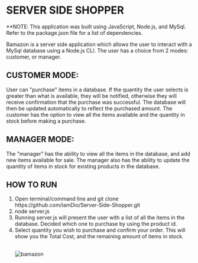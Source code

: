 <h1>SERVER SIDE SHOPPER</h1>

**NOTE: This application was built using JavaScript, Node.js, and MySql. Refer to the package.json file for a list of dependencies. 


Bamazon is a server side application which allows the user to interact with a MySql database using a Node.js CLI. The user has a choice from 2 modes: customer, or manager. 

<h2>CUSTOMER MODE:</h2>

<p>  User can "purchase" items in a database. If the quantity the user selects is greater than what is available, they will be notified, otherwise they will receive confirmation that the purchase was successful. The database will then be updated automatically to reflect the purchased amount. The customer has the option to view all the items available and the quantity in stock before making a purchase. </p>
  
<h2>MANAGER MODE:</h2>

<p>  The "manager" has the ability to view all the items in the database, and add new items available for sale. The manager also has the ability to update the quantity of items in stock for existing products in the database. </p>

<h2> HOW TO RUN </h2>
  <ol>
  <li>Open terminal/command line and git clone https://github.com/iamDio/Server-Side-Shopper.git </li>
  <li>node server.js </li>
  <li>Running server.js will present the user with a list of all the items in the database. Decided which one to purchase by using the product id. </li>
  <li> Select quantity you wish to purchase and confirm your order. This will show you the Total Cost, and the remaining amount of items in stock. </li>  
  <br>
  
![bamazon](https://user-images.githubusercontent.com/19352823/31103384-a36c0de4-a7a4-11e7-9f99-4c94073c5f27.gif)

